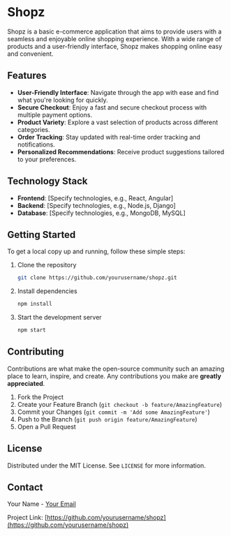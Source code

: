 # Shopz

Shopz is a basic e-commerce application that aims to provide users with a seamless and enjoyable online shopping experience. With a wide range of products and a user-friendly interface, Shopz makes shopping online easy and convenient.

## Features

- **User-Friendly Interface**: Navigate through the app with ease and find what you're looking for quickly.
- **Secure Checkout**: Enjoy a fast and secure checkout process with multiple payment options.
- **Product Variety**: Explore a vast selection of products across different categories.
- **Order Tracking**: Stay updated with real-time order tracking and notifications.
- **Personalized Recommendations**: Receive product suggestions tailored to your preferences.

## Technology Stack

- **Frontend**: [Specify technologies, e.g., React, Angular]
- **Backend**: [Specify technologies, e.g., Node.js, Django]
- **Database**: [Specify technologies, e.g., MongoDB, MySQL]

## Getting Started

To get a local copy up and running, follow these simple steps:

1. Clone the repository
   ```bash
   git clone https://github.com/yourusername/shopz.git
   ```
2. Install dependencies
   ```bash
   npm install
   ```
3. Start the development server
   ```bash
   npm start
   ```

## Contributing

Contributions are what make the open-source community such an amazing place to learn, inspire, and create. Any contributions you make are **greatly appreciated**.

1. Fork the Project
2. Create your Feature Branch (`git checkout -b feature/AmazingFeature`)
3. Commit your Changes (`git commit -m 'Add some AmazingFeature'`)
4. Push to the Branch (`git push origin feature/AmazingFeature`)
5. Open a Pull Request

## License

Distributed under the MIT License. See `LICENSE` for more information.

## Contact

Your Name - [Your Email](mailto:your-email@example.com)

Project Link: [https://github.com/yourusername/shopz](https://github.com/yourusername/shopz)
